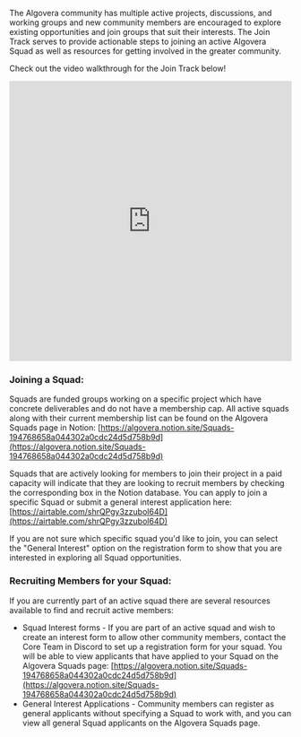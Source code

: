 The Algovera community has multiple active projects, discussions, and working groups and new community members are encouraged to explore existing opportunities and join groups that suit their interests. The Join Track serves to provide actionable steps to joining an active Algovera Squad as well as resources for getting involved in the greater community.

Check out the video walkthrough for the Join Track below!

<iframe width="100%" height="500" src="https://www.youtube.com/embed/OefmmsjiZxQ" title="YouTube video player" frameborder="0" allow="accelerometer; autoplay; clipboard-write; encrypted-media; gyroscope; picture-in-picture" allowfullscreen></iframe>

### Joining a Squad:

Squads are funded groups working on a specific project which have concrete deliverables and do not have a membership cap. All active squads along with their current membership list can be found on the Algovera Squads page in Notion: [https://algovera.notion.site/Squads-194768658a044302a0cdc24d5d758b9d](https://algovera.notion.site/Squads-194768658a044302a0cdc24d5d758b9d)

Squads that are actively looking for members to join their project in a paid capacity will indicate that they are looking to recruit members by checking the corresponding box in the Notion database. You can apply to join a specific Squad or submit a general interest application here: [https://airtable.com/shrQPgy3zzubol64D](https://airtable.com/shrQPgy3zzubol64D)

If you are not sure which specific squad you'd like to join, you can select the "General Interest" option on the registration form to show that you are interested in exploring all Squad opportunities.

### Recruiting Members for your Squad:

If you are currently part of an active squad there are several resources available to find and recruit active members:

- Squad Interest forms - If you are part of an active squad and wish to create an interest form to allow other community members, contact the Core Team in Discord to set up a registration form for your squad. You will be able to view applicants that have applied to your Squad on the Algovera Squads page: [https://algovera.notion.site/Squads-194768658a044302a0cdc24d5d758b9d](https://algovera.notion.site/Squads-194768658a044302a0cdc24d5d758b9d)
- General Interest Applications - Community members can register as general applicants without specifying a Squad to work with, and you can view all general Squad applicants on the Algovera Squads page.